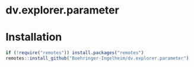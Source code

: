 # dv.explorer.parameter

# Installation

``` r
if (!require("remotes")) install.packages("remotes")
remotes::install_github("Boehringer-Ingelheim/dv.explorer.parameter")
```

